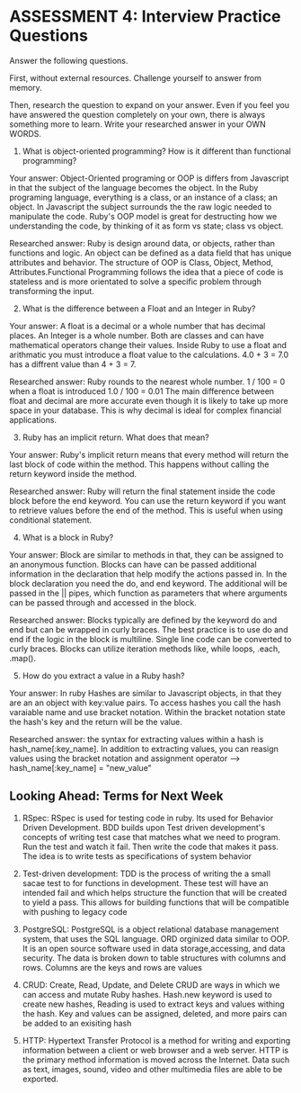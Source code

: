 # ASSESSMENT 4: Interview Practice Questions

Answer the following questions.

First, without external resources. Challenge yourself to answer from memory.

Then, research the question to expand on your answer. Even if you feel you have answered the question completely on your own, there is always something more to learn. Write your researched answer in your OWN WORDS.

1. What is object-oriented programming? How is it different than functional programming?

Your answer: Object-Oriented programing or OOP is differs from Javascript in that the subject of the language becomes the object. In the Ruby programing language, everything is a class, or an instance of a class; an object.  In Javascript the subject surrounds the the raw logic needed to manipulate the code.  Ruby's OOP model is great for destructing how we understanding the code, by thinking of it as form vs state; class vs object.  

Researched answer: Ruby is design around data, or objects, rather than functions and logic. An object can be defined as a data field that has unique attributes and behavior. The structure of OOP is Class, Object, Method, Attributes.Functional Programming follows the idea that a piece of code is stateless and is more orientated to solve a specific problem through transforming the input.

2. What is the difference between a Float and an Integer in Ruby?

Your answer: A float is a decimal or a whole number that has decimal places.  An Integer is a whole number.  Both are classes and can have mathematical operators change their values.  Inside Ruby to use a float and arithmatic you must introduce a float value to the calculations.  4.0 + 3 = 7.0 has a diffrent value than 4 + 3 = 7. 

Researched answer: Ruby rounds to the nearest whole number. 1 / 100 = 0 when a float is introduced 1.0 / 100 = 0.01  The main difference between float and decimal are more accurate even though it is likely to take up more space in your database. This is why decimal is ideal for complex financial applications.

3. Ruby has an implicit return. What does that mean?

Your answer: Ruby's implicit return means that every method will return the last block of code within the method.  This happens without calling the return keyword inside the method.

Researched answer: Ruby will return the final statement inside the code block before the end keyword.  You can use the return keyword if you want to retrieve values before the end of the method.  This is useful when using conditional statement.

4. What is a block in Ruby?

Your answer: Block are similar to methods in that, they can be assigned to an anonymous function.  Blocks can have can be passed additional information in the declaration that help modify the actions passed in.  In the block declaration you need the do, and end keyword. The additional will be passed in the || pipes, which function as parameters that where arguments can be passed through and accessed in the block.

Researched answer: Blocks typically are defined by the keyword do and end but can be wrapped in curly braces. The best practice is to use do and end if the logic in the block is multiline. Single line code can be converted to curly braces. Blocks can utilize iteration methods like, while loops, .each, .map().

5. How do you extract a value in a Ruby hash?

Your answer: In ruby Hashes are similar to Javascript objects, in that they are an an object with key:value pairs.  To access hashes you call the hash varaiable name and use bracket notation.  Within the bracket notation state the hash's key and the return will be the value.

Researched answer: the syntax for extracting values within a hash is hash_name[:key_name]. In addition to extracting values, you can reasign values using the bracket notation and assignment operator --> hash_name[:key_name] = "new_value"

## Looking Ahead: Terms for Next Week

1. RSpec: RSpec is used for testing code in ruby.  Its used for Behavior Driven Development. BDD builds upon Test driven development's concepts of writing test case that matches what we need to program.
Run the test and watch it fail. Then write the code that makes it pass. The idea is to write tests as specifications of system behavior

2. Test-driven development: TDD is the process of writing the a small sacae test to for functions in development.  These test will have an intended fail and which helps structure the function that will be created to yield a pass.  This allows for building functions that will be compatible with pushing to legacy code

3. PostgreSQL: PostgreSQL is a object relational database management system, that uses the SQL language.  ORD orginized data similar to OOP. It is an open source software used in data storage,accessing, and data security.  The data is broken down to table structures with columns and rows.  Columns are the keys and rows are values

4. CRUD: Create, Read, Update, and Delete CRUD are ways in which we can access and mutate Ruby hashes. Hash.new keyword is used to create new hashes, Reading is used to extract keys and values withing the hash. Key and values can be assigned, deleted, and more pairs can be added to an exisiting hash

5. HTTP: 
Hypertext Transfer Protocol  is a method for writing and exporting information between a client or web browser and a web server. HTTP is the primary method information is moved across the Internet. Data such as text, images, sound, video and other multimedia files are able to be exported.
